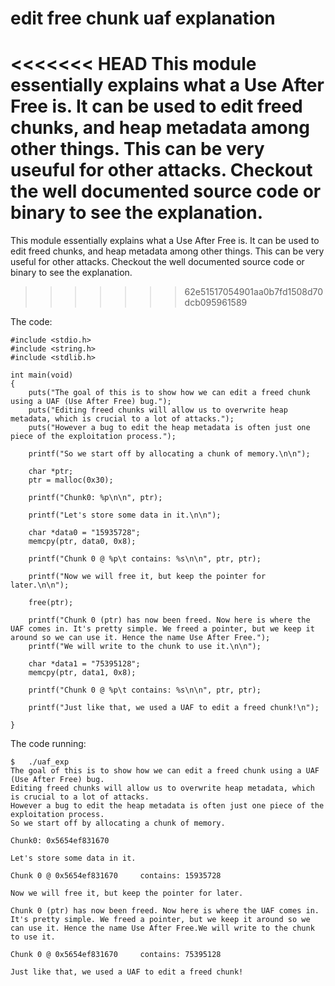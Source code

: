 # edit free chunk uaf explanation

<<<<<<< HEAD
This module essentially explains what a Use After Free is. It can be used to edit freed chunks, and heap metadata among other things. This can be very useuful for other attacks. Checkout the well documented source code or binary to see the explanation.
=======
This module essentially explains what a Use After Free is. It can be used to edit freed chunks, and heap metadata among other things. This can be very useful for other attacks. Checkout the well documented source code or binary to see the explanation.
>>>>>>> 62e51517054901aa0b7fd1508d70dcb095961589

The code:
```
#include <stdio.h>
#include <string.h>
#include <stdlib.h>

int main(void)
{
    puts("The goal of this is to show how we can edit a freed chunk using a UAF (Use After Free) bug.");
    puts("Editing freed chunks will allow us to overwrite heap metadata, which is crucial to a lot of attacks.");
    puts("However a bug to edit the heap metadata is often just one piece of the exploitation process.");

    printf("So we start off by allocating a chunk of memory.\n\n");

    char *ptr;
    ptr = malloc(0x30);

    printf("Chunk0: %p\n\n", ptr);

    printf("Let's store some data in it.\n\n");

    char *data0 = "15935728";
    memcpy(ptr, data0, 0x8);

    printf("Chunk 0 @ %p\t contains: %s\n\n", ptr, ptr);

    printf("Now we will free it, but keep the pointer for later.\n\n");

    free(ptr);

    printf("Chunk 0 (ptr) has now been freed. Now here is where the UAF comes in. It's pretty simple. We freed a pointer, but we keep it around so we can use it. Hence the name Use After Free.");
    printf("We will write to the chunk to use it.\n\n");

    char *data1 = "75395128";
    memcpy(ptr, data1, 0x8);

    printf("Chunk 0 @ %p\t contains: %s\n\n", ptr, ptr);

    printf("Just like that, we used a UAF to edit a freed chunk!\n");

}
```

The code running:
```
$	./uaf_exp 
The goal of this is to show how we can edit a freed chunk using a UAF (Use After Free) bug.
Editing freed chunks will allow us to overwrite heap metadata, which is crucial to a lot of attacks.
However a bug to edit the heap metadata is often just one piece of the exploitation process.
So we start off by allocating a chunk of memory.

Chunk0: 0x5654ef831670

Let's store some data in it.

Chunk 0 @ 0x5654ef831670	 contains: 15935728

Now we will free it, but keep the pointer for later.

Chunk 0 (ptr) has now been freed. Now here is where the UAF comes in. It's pretty simple. We freed a pointer, but we keep it around so we can use it. Hence the name Use After Free.We will write to the chunk to use it.

Chunk 0 @ 0x5654ef831670	 contains: 75395128

Just like that, we used a UAF to edit a freed chunk!
```